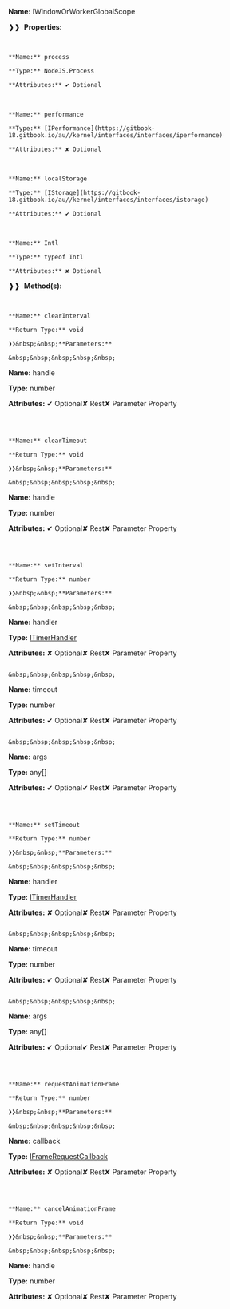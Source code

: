 **Name:** IWindowOrWorkerGlobalScope

❱❱&nbsp;&nbsp;**Properties:**

&nbsp;&nbsp;&nbsp;&nbsp;&nbsp;
```
**Name:** process

**Type:** NodeJS.Process

**Attributes:** ✔ Optional

```

&nbsp;&nbsp;&nbsp;&nbsp;&nbsp;
```
**Name:** performance

**Type:** [IPerformance](https://gitbook-18.gitbook.io/au//kernel/interfaces/interfaces/iperformance)

**Attributes:** ✘ Optional

```

&nbsp;&nbsp;&nbsp;&nbsp;&nbsp;
```
**Name:** localStorage

**Type:** [IStorage](https://gitbook-18.gitbook.io/au//kernel/interfaces/interfaces/istorage)

**Attributes:** ✔ Optional

```

&nbsp;&nbsp;&nbsp;&nbsp;&nbsp;
```
**Name:** Intl

**Type:** typeof Intl

**Attributes:** ✘ Optional

```

❱❱&nbsp;&nbsp;**Method(s):**

&nbsp;&nbsp;&nbsp;&nbsp;&nbsp;
```
**Name:** clearInterval

**Return Type:** void

❱❱&nbsp;&nbsp;**Parameters:**

&nbsp;&nbsp;&nbsp;&nbsp;&nbsp;
```
**Name:** handle

**Type:** number

**Attributes:** ✔ Optional✘ Rest✘ Parameter Property

```

```

&nbsp;&nbsp;&nbsp;&nbsp;&nbsp;
```
**Name:** clearTimeout

**Return Type:** void

❱❱&nbsp;&nbsp;**Parameters:**

&nbsp;&nbsp;&nbsp;&nbsp;&nbsp;
```
**Name:** handle

**Type:** number

**Attributes:** ✔ Optional✘ Rest✘ Parameter Property

```

```

&nbsp;&nbsp;&nbsp;&nbsp;&nbsp;
```
**Name:** setInterval

**Return Type:** number

❱❱&nbsp;&nbsp;**Parameters:**

&nbsp;&nbsp;&nbsp;&nbsp;&nbsp;
```
**Name:** handler

**Type:** [ITimerHandler](https://gitbook-18.gitbook.io/au//kernel/interfaces/typealiases/itimerhandler)

**Attributes:** ✘ Optional✘ Rest✘ Parameter Property

```

&nbsp;&nbsp;&nbsp;&nbsp;&nbsp;
```
**Name:** timeout

**Type:** number

**Attributes:** ✔ Optional✘ Rest✘ Parameter Property

```

&nbsp;&nbsp;&nbsp;&nbsp;&nbsp;
```
**Name:** args

**Type:** any[]

**Attributes:** ✔ Optional✔ Rest✘ Parameter Property

```

```

&nbsp;&nbsp;&nbsp;&nbsp;&nbsp;
```
**Name:** setTimeout

**Return Type:** number

❱❱&nbsp;&nbsp;**Parameters:**

&nbsp;&nbsp;&nbsp;&nbsp;&nbsp;
```
**Name:** handler

**Type:** [ITimerHandler](https://gitbook-18.gitbook.io/au//kernel/interfaces/typealiases/itimerhandler)

**Attributes:** ✘ Optional✘ Rest✘ Parameter Property

```

&nbsp;&nbsp;&nbsp;&nbsp;&nbsp;
```
**Name:** timeout

**Type:** number

**Attributes:** ✔ Optional✘ Rest✘ Parameter Property

```

&nbsp;&nbsp;&nbsp;&nbsp;&nbsp;
```
**Name:** args

**Type:** any[]

**Attributes:** ✔ Optional✔ Rest✘ Parameter Property

```

```

&nbsp;&nbsp;&nbsp;&nbsp;&nbsp;
```
**Name:** requestAnimationFrame

**Return Type:** number

❱❱&nbsp;&nbsp;**Parameters:**

&nbsp;&nbsp;&nbsp;&nbsp;&nbsp;
```
**Name:** callback

**Type:** [IFrameRequestCallback](https://gitbook-18.gitbook.io/au//kernel/interfaces/interfaces/iframerequestcallback)

**Attributes:** ✘ Optional✘ Rest✘ Parameter Property

```

```

&nbsp;&nbsp;&nbsp;&nbsp;&nbsp;
```
**Name:** cancelAnimationFrame

**Return Type:** void

❱❱&nbsp;&nbsp;**Parameters:**

&nbsp;&nbsp;&nbsp;&nbsp;&nbsp;
```
**Name:** handle

**Type:** number

**Attributes:** ✘ Optional✘ Rest✘ Parameter Property

```

```

